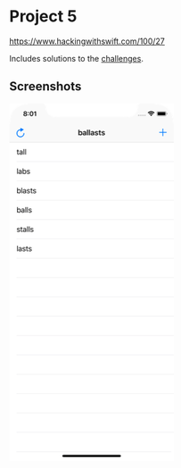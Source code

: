 # Project 5

https://www.hackingwithswift.com/100/27

Includes solutions to the [challenges](https://www.hackingwithswift.com/read/5/7/wrap-up).

## Screenshots

![screenshot1](screenshots/screen01.png)
